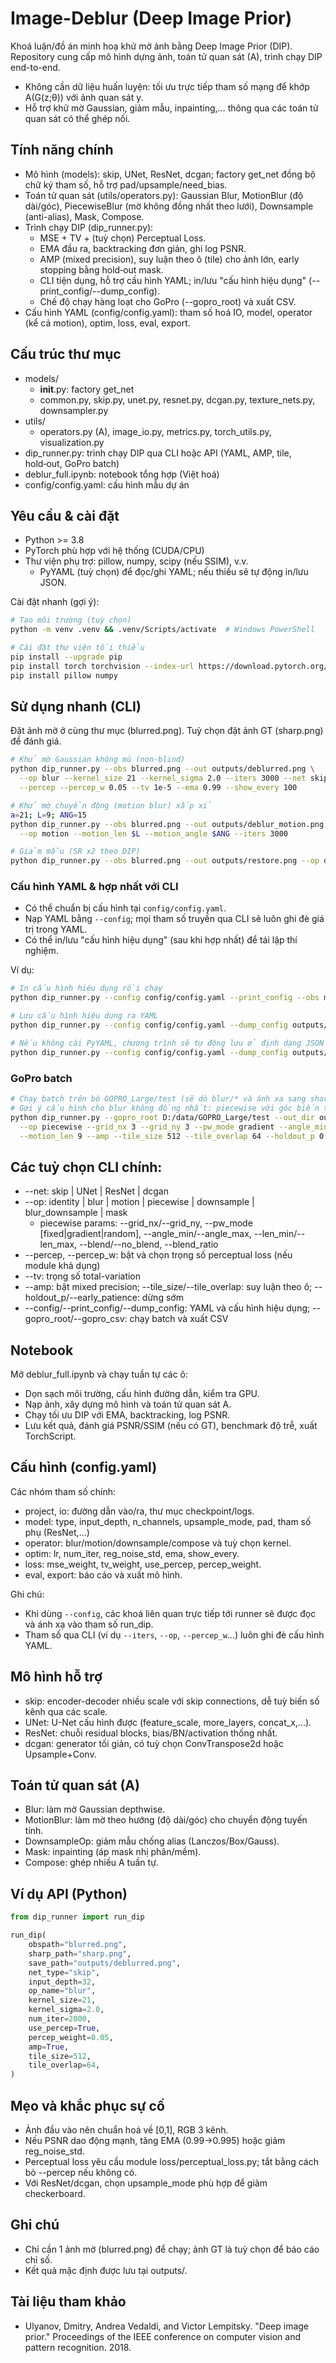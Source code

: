 # Image-Deblur (Deep Image Prior)

Khoá luận/đồ án minh hoạ khử mờ ảnh bằng Deep Image Prior (DIP). Repository cung cấp mô hình dựng ảnh, toán tử quan sát (A), trình chạy DIP end-to-end.

- Không cần dữ liệu huấn luyện: tối ưu trực tiếp tham số mạng để khớp A(G(z;θ)) với ảnh quan sát y.
- Hỗ trợ khử mờ Gaussian, giảm mẫu, inpainting,… thông qua các toán tử quan sát có thể ghép nối.

## Tính năng chính
- Mô hình (models): skip, UNet, ResNet, dcgan; factory get_net đồng bộ chữ ký tham số, hỗ trợ pad/upsample/need_bias.
- Toán tử quan sát (utils/operators.py): Gaussian Blur, MotionBlur (độ dài/góc), PiecewiseBlur (mờ không đồng nhất theo lưới), Downsample (anti-alias), Mask, Compose.
- Trình chạy DIP (dip_runner.py):
  - MSE + TV + (tuỳ chọn) Perceptual Loss.
  - EMA đầu ra, backtracking đơn giản, ghi log PSNR.
  - AMP (mixed precision), suy luận theo ô (tile) cho ảnh lớn, early stopping bằng hold‑out mask.
  - CLI tiện dụng, hỗ trợ cấu hình YAML; in/lưu "cấu hình hiệu dụng" (--print_config/--dump_config).
  - Chế độ chạy hàng loạt cho GoPro (--gopro_root) và xuất CSV.
- Cấu hình YAML (config/config.yaml): tham số hoá IO, model, operator (kể cả motion), optim, loss, eval, export.

## Cấu trúc thư mục
- models/
  - __init__.py: factory get_net
  - common.py, skip.py, unet.py, resnet.py, dcgan.py, texture_nets.py, downsampler.py
- utils/
  - operators.py (A), image_io.py, metrics.py, torch_utils.py, visualization.py
- dip_runner.py: trình chạy DIP qua CLI hoặc API (YAML, AMP, tile, hold‑out, GoPro batch)
- deblur_full.ipynb: notebook tổng hợp (Việt hoá)
- config/config.yaml: cấu hình mẫu dự án

## Yêu cầu & cài đặt
- Python >= 3.8
- PyTorch phù hợp với hệ thống (CUDA/CPU)
- Thư viện phụ trợ: pillow, numpy, scipy (nếu SSIM), v.v.
  - PyYAML (tuỳ chọn) để đọc/ghi YAML; nếu thiếu sẽ tự động in/lưu JSON.

Cài đặt nhanh (gợi ý):
```bash
# Tạo môi trường (tuỳ chọn)
python -m venv .venv && .venv/Scripts/activate  # Windows PowerShell

# Cài đặt thư viện tối thiểu
pip install --upgrade pip
pip install torch torchvision --index-url https://download.pytorch.org/whl/cu121  # thay bằng CPU/CUDA phù hợp
pip install pillow numpy
```

## Sử dụng nhanh (CLI)
Đặt ảnh mờ ở cùng thư mục (blurred.png). Tuỳ chọn đặt ảnh GT (sharp.png) để đánh giá.
```bash
# Khử mờ Gaussian không mù (non-blind)
python dip_runner.py --obs blurred.png --out outputs/deblurred.png \
  --op blur --kernel_size 21 --kernel_sigma 2.0 --iters 3000 --net skip --input_depth 32 \
  --percep --percep_w 0.05 --tv 1e-5 --ema 0.99 --show_every 100

# Khử mờ chuyển động (motion blur) xấp xỉ
a=21; L=9; ANG=15
python dip_runner.py --obs blurred.png --out outputs/deblur_motion.png \
  --op motion --motion_len $L --motion_angle $ANG --iters 3000

# Giảm mẫu (SR x2 theo DIP)
python dip_runner.py --obs blurred.png --out outputs/restore.png --op downsample --ds_factor 2 --iters 2000
```

### Cấu hình YAML & hợp nhất với CLI
- Có thể chuẩn bị cấu hình tại `config/config.yaml`.
- Nạp YAML bằng `--config`; mọi tham số truyền qua CLI sẽ luôn ghi đè giá trị trong YAML.
- Có thể in/lưu "cấu hình hiệu dụng" (sau khi hợp nhất) để tái lập thí nghiệm.

Ví dụ:
```bash
# In cấu hình hiệu dụng rồi chạy
python dip_runner.py --config config/config.yaml --print_config --obs my_blur.png --iters 2000

# Lưu cấu hình hiệu dụng ra YAML
python dip_runner.py --config config/config.yaml --dump_config outputs/effective.yaml

# Nếu không cài PyYAML, chương trình sẽ tự động lưu ở định dạng JSON
python dip_runner.py --config config/config.yaml --dump_config outputs/effective.json
```

### GoPro batch
```bash
# Chạy batch trên bộ GOPRO_Large/test (sẽ dò blur/* và ánh xạ sang sharp/* nếu có)
# Gợi ý cấu hình cho blur không đồng nhất: piecewise với góc biến thiên theo trục X
python dip_runner.py --gopro_root D:/data/GOPRO_Large/test --out_dir outputs/gopro --iters 2000 \
  --op piecewise --grid_nx 3 --grid_ny 3 --pw_mode gradient --angle_min -12 --angle_max 12 \
  --motion_len 9 --amp --tile_size 512 --tile_overlap 64 --holdout_p 0.05 --early_patience 2
```

## Các tuỳ chọn CLI chính:
- --net: skip | UNet | ResNet | dcgan
- --op: identity | blur | motion | piecewise | downsample | blur_downsample | mask
  - piecewise params: --grid_nx/--grid_ny, --pw_mode [fixed|gradient|random], --angle_min/--angle_max, --len_min/--len_max, --blend/--no_blend, --blend_ratio
- --percep, --percep_w: bật và chọn trọng số perceptual loss (nếu module khả dụng)
- --tv: trọng số total-variation
- --amp: bật mixed precision; --tile_size/--tile_overlap: suy luận theo ô; --holdout_p/--early_patience: dừng sớm
- --config/--print_config/--dump_config: YAML và cấu hình hiệu dụng; --gopro_root/--gopro_csv: chạy batch và xuất CSV

## Notebook
Mở deblur_full.ipynb và chạy tuần tự các ô:
- Dọn sạch môi trường, cấu hình đường dẫn, kiểm tra GPU.
- Nạp ảnh, xây dựng mô hình và toán tử quan sát A.
- Chạy tối ưu DIP với EMA, backtracking, log PSNR.
- Lưu kết quả, đánh giá PSNR/SSIM (nếu có GT), benchmark độ trễ, xuất TorchScript.

## Cấu hình (config.yaml)
Các nhóm tham số chính:
- project, io: đường dẫn vào/ra, thư mục checkpoint/logs.
- model: type, input_depth, n_channels, upsample_mode, pad, tham số phụ (ResNet,...)
- operator: blur/motion/downsample/compose và tuỳ chọn kernel.
- optim: lr, num_iter, reg_noise_std, ema, show_every.
- loss: mse_weight, tv_weight, use_percep, percep_weight.
- eval, export: báo cáo và xuất mô hình.
  
Ghi chú:
- Khi dùng `--config`, các khoá liên quan trực tiếp tới runner sẽ được đọc và ánh xạ vào tham số run_dip.
- Tham số qua CLI (ví dụ `--iters`, `--op`, `--percep_w`...) luôn ghi đè cấu hình YAML.

## Mô hình hỗ trợ
- skip: encoder-decoder nhiều scale với skip connections, dễ tuỳ biến số kênh qua các scale.
- UNet: U-Net cấu hình được (feature_scale, more_layers, concat_x,...).
- ResNet: chuỗi residual blocks, bias/BN/activation thống nhất.
- dcgan: generator tối giản, có tuỳ chọn ConvTranspose2d hoặc Upsample+Conv.

## Toán tử quan sát (A)
- Blur: làm mờ Gaussian depthwise.
- MotionBlur: làm mờ theo hướng (độ dài/góc) cho chuyển động tuyến tính.
- DownsampleOp: giảm mẫu chống alias (Lanczos/Box/Gauss).
- Mask: inpainting (áp mask nhị phân/mềm).
- Compose: ghép nhiều A tuần tự.

## Ví dụ API (Python)
```python
from dip_runner import run_dip

run_dip(
    obspath="blurred.png",
    sharp_path="sharp.png",
    save_path="outputs/deblurred.png",
    net_type="skip",
    input_depth=32,
    op_name="blur",
    kernel_size=21,
    kernel_sigma=2.0,
    num_iter=2000,
    use_percep=True,
    percep_weight=0.05,
    amp=True,
    tile_size=512,
    tile_overlap=64,
)
```

## Mẹo và khắc phục sự cố
- Ảnh đầu vào nên chuẩn hoá về [0,1], RGB 3 kênh.
- Nếu PSNR dao động mạnh, tăng EMA (0.99→0.995) hoặc giảm reg_noise_std.
- Perceptual loss yêu cầu module loss/perceptual_loss.py; tắt bằng cách bỏ --percep nếu không có.
- Với ResNet/dcgan, chọn upsample_mode phù hợp để giảm checkerboard.

## Ghi chú
- Chỉ cần 1 ảnh mờ (blurred.png) để chạy; ảnh GT là tuỳ chọn để báo cáo chỉ số.
- Kết quả mặc định được lưu tại outputs/.

## Tài liệu tham khảo
- Ulyanov, Dmitry, Andrea Vedaldi, and Victor Lempitsky. "Deep image prior." Proceedings of the IEEE conference on computer vision and pattern recognition. 2018.
